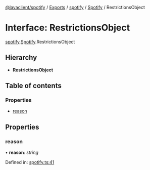 [@lavaclient/spotify](../README.md) / [Exports](../modules.md) / [spotify](../modules/spotify.md) / [Spotify](../modules/spotify.spotify-1.md) / RestrictionsObject

# Interface: RestrictionsObject

[spotify](../modules/spotify.md).[Spotify](../modules/spotify.spotify-1.md).RestrictionsObject

## Hierarchy

* **RestrictionsObject**

## Table of contents

### Properties

- [reason](spotify.spotify.restrictionsobject.md#reason)

## Properties

### reason

• **reason**: *string*

Defined in: [spotify.ts:41](https://github.com/Lavaclient/plugins/blob/09b0c37/packages/spotify/src/spotify.ts#L41)
